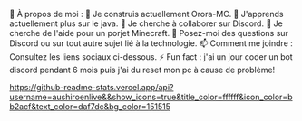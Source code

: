 💫 À propos de moi :
🔭 Je construis actuellement Orora-MC.
🌱 J'apprends actuellement plus sur le java.
👯 Je cherche à collaborer sur Discord.
🤔 Je cherche de l'aide pour un porjet Minecraft.
💬 Posez-moi des questions sur Discord ou sur tout autre sujet lié à la technologie.
📫 Comment me joindre : Consultez les liens sociaux ci-dessous.
⚡ Fun fact : j'ai un jour coder un bot discord pendant 6 mois puis j'ai du reset mon pc à cause de problème!

https://github-readme-stats.vercel.app/api?username=aushiroenlive&&show_icons=true&title_color=ffffff&icon_color=bb2acf&text_color=daf7dc&bg_color=151515
